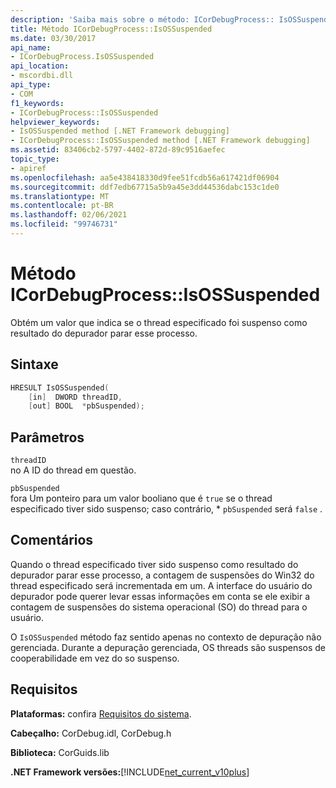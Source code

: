 ```yaml
---
description: 'Saiba mais sobre o método: ICorDebugProcess:: IsOSSuspended'
title: Método ICorDebugProcess::IsOSSuspended
ms.date: 03/30/2017
api_name:
- ICorDebugProcess.IsOSSuspended
api_location:
- mscordbi.dll
api_type:
- COM
f1_keywords:
- ICorDebugProcess::IsOSSuspended
helpviewer_keywords:
- IsOSSuspended method [.NET Framework debugging]
- ICorDebugProcess::IsOSSuspended method [.NET Framework debugging]
ms.assetid: 83406cb2-5797-4402-872d-89c9516aefec
topic_type:
- apiref
ms.openlocfilehash: aa5e438418330d9fee51fcdb56a617421df06904
ms.sourcegitcommit: ddf7edb67715a5b9a45e3dd44536dabc153c1de0
ms.translationtype: MT
ms.contentlocale: pt-BR
ms.lasthandoff: 02/06/2021
ms.locfileid: "99746731"
---
```

# <a name="icordebugprocessisossuspended-method"></a>Método ICorDebugProcess::IsOSSuspended

Obtém um valor que indica se o thread especificado foi suspenso como resultado do depurador parar esse processo.  
  
## <a name="syntax"></a>Sintaxe  
  
```cpp  
HRESULT IsOSSuspended(  
    [in]  DWORD threadID,  
    [out] BOOL  *pbSuspended);  
```  
  
## <a name="parameters"></a>Parâmetros  

 `threadID`  
 no A ID do thread em questão.  
  
 `pbSuspended`  
 fora Um ponteiro para um valor booliano que é `true` se o thread especificado tiver sido suspenso; caso contrário, * `pbSuspended` será `false` .  
  
## <a name="remarks"></a>Comentários  

 Quando o thread especificado tiver sido suspenso como resultado do depurador parar esse processo, a contagem de suspensões do Win32 do thread especificado será incrementada em um. A interface do usuário do depurador pode querer levar essas informações em conta se ele exibir a contagem de suspensões do sistema operacional (SO) do thread para o usuário.  
  
 O `IsOSSuspended` método faz sentido apenas no contexto de depuração não gerenciada. Durante a depuração gerenciada, OS threads são suspensos de cooperabilidade em vez do so suspenso.  
  
## <a name="requirements"></a>Requisitos  

 **Plataformas:** confira [Requisitos do sistema](../../get-started/system-requirements.md).  
  
 **Cabeçalho:** CorDebug.idl, CorDebug.h  
  
 **Biblioteca:** CorGuids.lib  
  
 **.NET Framework versões:**[!INCLUDE[net_current_v10plus](../../../../includes/net-current-v10plus-md.md)]
